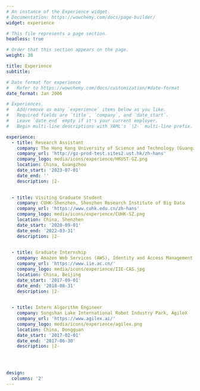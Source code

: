 ```yaml
---
# An instance of the Experience widget.
# Documentation: https://wowchemy.com/docs/page-builder/
widget: experience

# This file represents a page section.
headless: true

# Order that this section appears on the page.
weight: 30

title: Experience
subtitle:

# Date format for experience
#   Refer to https://wowchemy.com/docs/customization/#date-format
date_format: Jan 2006

# Experiences.
#   Add/remove as many `experience` items below as you like.
#   Required fields are `title`, `company`, and `date_start`.
#   Leave `date_end` empty if it's your current employer.
#   Begin multi-line descriptions with YAML's `|2-` multi-line prefix.

experience:
  - title: Research Assistant
    company: The Hong Kong University of Science and Technology (Guangzhou)
    company_url: 'http://gz-prod-test.sites2.ust.hk/zh-hans'
    company_logo: media/icons/experience/HKUST-GZ.png
    location: China, Guangzhou
    date_start: '2023-07-01'
    date_end: ''
    description: |2-
        

  - title: Visiting Graduate Student
    company: CUHK-Shenzhen, Shenzhen Research Institute of Big Data
    company_url: 'https://www.cuhk.edu.cn/zh-hans'
    company_logo: media/icons/experience/CUHK-SZ.png
    location: China, Shenzhen
    date_start: '2020-09-01'
    date_end: '2022-03-31'
    description: |2-
  

  - title: Graduate Internship
    company: Amazon Web Services (AWS), Identity and Access Management
    company_url: 'https://www.iie.ac.cn/'
    company_logo: media/icons/experience/IIE-CAS.jpg
    location: China, Beijing
    date_start: '2017-09-01'
    date_end: '2018-08-31'
    description: |2-

    
  - title: Intern Algorithm Engineer
    company: Songshan Lake International Robot Industry Park, AgileX
    company_url: 'https://www.agilex.ai/'
    company_logo: media/icons/experience/agilex.png
    location: China, Dongguan
    date_start: '2017-02-01'
    date_end: '2017-06-30'
    description: |2-



 
design:
  columns: '2'
---
```

